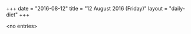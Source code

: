 +++
date = "2016-08-12"
title = "12 August 2016 (Friday)"
layout = "daily-diet"
+++


\<no entries\>

